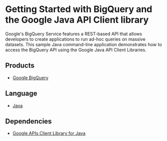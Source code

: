 # Getting Started with BigQuery and the Google Java API Client library

Google's BigQuery Service features a REST-based API that allows developers to create applications to run ad-hoc queries on massive datasets. This sample Java command-line application demonstrates how to access the BigQuery API using the Google Java API Client Libraries.

## Products
- [Google BigQuery][1]

## Language
- [Java][2]

## Dependencies
- [Google APIs Client Library for Java][3]

[1]: https://developers.google.com/bigquery
[2]: https://java.com
[3]: http://code.google.com/p/google-api-java-client/

